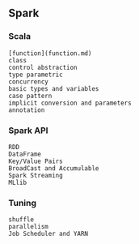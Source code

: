 ## Spark


### Scala
    [function](function.md)
    class
    control abstraction
    type parametric
    concurrency
    basic types and variables
    case pattern
    implicit conversion and parameters
    annotation

### Spark API
    RDD
    DataFrame
    Key/Value Pairs
    BroadCast and Accumulable
    Spark Streaming
    MLlib

### Tuning

    shuffle
    parallelism
    Job Scheduler and YARN
